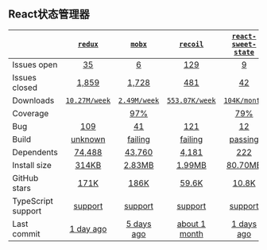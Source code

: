 ## React状态管理器
|   | [`redux`][b0] | [`mobx`][r0] | [`recoil`][n0] | [`react-sweet-state`][k0] |
|---|:---:|:---:|:----:|:----:|
| Issues open           | [35][IO1] | [6][IO2] | [129][IO3] | [9][IO4] |
| Issues closed         | [1,859][IC1] | [1,728][IC2] | [481][IC3] | [42][IC4] |
| Downloads             | [`10.27M/week`][DL1] | [`2.49M/week`][DL2] | [`553.07K/week`][DL3] | [`104K/month`][DL4] |
| Coverage             |  | [97%][cover2] |  | [79%][cover4] |
| Bug             | [109][bug1] | [41][bug2] | [121][bug3] | [12][bug4] |
| Build                 | [unknown][bd1] | [failing][bd2] | [failing][bd3] | [passing][bd4] |
| Dependents            | [74,488][dep1] | [43,760][dep2] | [4,181][dep3] | [222][dep4] |
| Install size          | [314KB][IS1] | [2.83MB][IS2] | [1.99MB][IS3] | [80.70MB][IS4] |
| GitHub stars          | [171K][stars1] | [186K][stars2] | [59.6K][stars3] | [10.8K][stars4] |
| TypeScript support    | [support][TS1] | [support][TS2] | [support][TS3] | [support][TS4] |
| Last commit           | [1 day ago][commits1] | [5 days ago][commits2] | [about 1 month][commits3] | [1 days ago][commits4] |

[b0]: https://github.com/reduxjs/redux
[r0]: https://github.com/mobxjs/mobx
[n0]: https://github.com/facebookexperimental/Recoil
[k0]: https://github.com/atlassian/react-sweet-state

[IO1]: https://github.com/reduxjs/redux/issues
[IO2]: https://github.com/mobxjs/mobx/issues
[IO3]: https://github.com/mobxjs/mobx/issues
[IO4]: https://github.com/atlassian/react-sweet-state/issues
[IC1]: https://github.com/reduxjs/redux/issues
[IC2]: https://github.com/mobxjs/mobx/issues
[IC3]: https://github.com/mobxjs/mobx/issues
[IC4]: https://github.com/atlassian/react-sweet-state/issues

[DL1]: https://www.npmjs.com/package/react
[DL2]: https://www.npmjs.com/package/vue
[DL3]: https://www.npmjs.com/package/angular
[DL4]: https://www.npmjs.com/package/umi

[cover2]: https://codecov.io/github/vuejs/vue
[cover4]: https://codecov.io/github/umijs/umi

[bug1]: https://github.com/facebook/react/issues?page=1&q=is%3Aopen+is%3Aissue+label%3A%22Type%3A+Bug%22
[bug2]: https://github.com/vuejs/vue/issues?page=1&q=is%3Aopen+is%3Aissue+label%3Abug
[bug3]: https://github.com/angular/angular.js/issues?page=5&q=is%3Aopen+is%3Aissue+label%3A%22type%3A+bug%22
[bug4]: https://github.com/umijs/umi/issues?q=is%3Aopen+is%3Aissue+label%3Atype%28bug%29

[bd1]: https://travis-ci.org/github/facebook/react
[bd2]: https://travis-ci.org/github/vuejs/vue
[bd3]: https://travis-ci.org/github/angular/angular.js
[bd4]: https://travis-ci.org/github/umijs/umi

[dep1]: https://www.npmjs.com/package/react
[dep2]: https://www.npmjs.com/package/vue
[dep3]: https://www.npmjs.com/package/angular
[dep4]: https://www.npmjs.com/package/umi

[IS1]: https://packagephobia.com/result?p=react
[IS2]: https://packagephobia.com/result?p=vue
[IS3]: https://packagephobia.com/result?p=angular
[IS4]: https://packagephobia.com/result?p=umi

[stars1]: https://github.com/facebook/react/stargazers
[stars2]: https://github.com/vuejs/vue/stargazers
[stars3]: https://github.com/angular/angular.js/stargazers
[stars4]: https://github.com/umijs/umi/stargazers

[TS1]: https://github.com/facebook/react/search?l=typescript
[TS2]: https://github.com/vuejs/vue/search?l=TypeScript
[TS3]: https://www.npmjs.com/package/@types/angular
[TS4]: https://github.com/umijs/umi/search?l=typescript

[commits1]: https://github.com/facebook/react/commits
[commits2]: https://github.com/vuejs/vue/commits
[commits3]: https://github.com/angular/angular.js/commits
[commits4]: https://github.com/umijs/umi/commits

